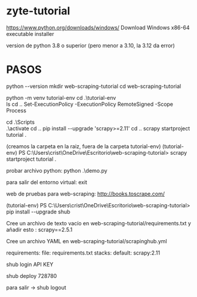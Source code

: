 # zyte-tutorial

https://www.python.org/downloads/windows/
Download Windows x86-64 executable installer

version de python 3.8 o superior (pero menor a 3.10, la 3.12 da error)

# PASOS

python --version
mkdir web-scraping-tutorial
cd web-scraping-tutorial

python -m venv tutorial-env
cd .\tutorial-env\
ls
cd ..
Set-ExecutionPolicy -ExecutionPolicy RemoteSigned -Scope Process

cd .\Scripts\
.\activate
cd ..
pip install --upgrade 'scrapy>=2.11'
cd ..
scrapy startproject tutorial .

(creamos la carpeta en la raiz, fuera de la carpeta tutorial-env)
(tutorial-env) PS C:\Users\crist\OneDrive\Escritorio\web-scraping-tutorial> scrapy startproject tutorial .

probar archivo python: python .\demo.py

para salir del entorno virtual: exit

web de pruebas para web-scraping:
http://books.toscrape.com/

(tutorial-env) PS C:\Users\crist\OneDrive\Escritorio\web-scraping-tutorial> pip install --upgrade shub

Cree un archivo de texto vacío en web-scraping-tutorial/requirements.txt y añadir esto : scrapy==2.5.1

Cree un archivo YAML en web-scraping-tutorial/scrapinghub.yml

requirements:
file: requirements.txt
stacks:
default: scrapy:2.11

shub login
API KEY

shub deploy 728780

para salir -> shub logout
